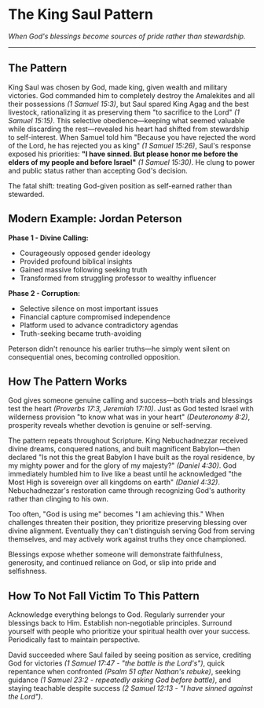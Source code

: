 # The King Saul Pattern

*When God's blessings become sources of pride rather than stewardship.*

---

## The Pattern

King Saul was chosen by God, made king, given wealth and military victories. God commanded him to completely destroy the Amalekites and all their possessions *(1 Samuel 15:3)*, but Saul spared King Agag and the best livestock, rationalizing it as preserving them "to sacrifice to the Lord" *(1 Samuel 15:15)*. This selective obedience—keeping what seemed valuable while discarding the rest—revealed his heart had shifted from stewardship to self-interest. When Samuel told him "Because you have rejected the word of the Lord, he has rejected you as king" *(1 Samuel 15:26)*, Saul's response exposed his priorities: **"I have sinned. But please honor me before the elders of my people and before Israel"** *(1 Samuel 15:30)*. He clung to power and public status rather than accepting God's decision.

The fatal shift: treating God-given position as self-earned rather than stewarded.

## Modern Example: Jordan Peterson

**Phase 1 - Divine Calling:**
- Courageously opposed gender ideology 
- Provided profound biblical insights
- Gained massive following seeking truth
- Transformed from struggling professor to wealthy influencer

**Phase 2 - Corruption:**
- Selective silence on most important issues
- Financial capture compromised independence  
- Platform used to advance contradictory agendas
- Truth-seeking became truth-avoiding

Peterson didn't renounce his earlier truths—he simply went silent on consequential ones, becoming controlled opposition.

## How The Pattern Works

God gives someone genuine calling and success—both trials and blessings test the heart *(Proverbs 17:3, Jeremiah 17:10)*. Just as God tested Israel with wilderness provision "to know what was in your heart" *(Deuteronomy 8:2)*, prosperity reveals whether devotion is genuine or self-serving.

The pattern repeats throughout Scripture. King Nebuchadnezzar received divine dreams, conquered nations, and built magnificent Babylon—then declared "Is not this the great Babylon I have built as the royal residence, by my mighty power and for the glory of my majesty?" *(Daniel 4:30)*. God immediately humbled him to live like a beast until he acknowledged "the Most High is sovereign over all kingdoms on earth" *(Daniel 4:32)*. Nebuchadnezzar's restoration came through recognizing God's authority rather than clinging to his own.

Too often, "God is using me" becomes "I am achieving this." When challenges threaten their position, they prioritize preserving blessing over divine alignment. Eventually they can't distinguish serving God from serving themselves, and may actively work against truths they once championed.

Blessings expose whether someone will demonstrate faithfulness, generosity, and continued reliance on God, or slip into pride and selfishness.

## How To Not Fall Victim To This Pattern

Acknowledge everything belongs to God. Regularly surrender your blessings back to Him. Establish non-negotiable principles. Surround yourself with people who prioritize your spiritual health over your success. Periodically fast to maintain perspective.

David succeeded where Saul failed by seeing position as service, crediting God for victories *(1 Samuel 17:47 - "the battle is the Lord's")*, quick repentance when confronted *(Psalm 51 after Nathan's rebuke)*, seeking guidance *(1 Samuel 23:2 - repeatedly asking God before battle)*, and staying teachable despite success *(2 Samuel 12:13 - "I have sinned against the Lord").*
